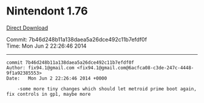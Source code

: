 # Nintendont 1.76
[Direct Download](./Nintendont.zip)

Commit: 7b46d248b11a138daea5a26dce492c11b7efdf0f  
Time: Mon Jun 2 22:26:46 2014   

-----

```
commit 7b46d248b11a138daea5a26dce492c11b7efdf0f
Author: fix94.1@gmail.com <fix94.1@gmail.com@6acfca08-c3de-247c-4448-9f1a92385553>
Date:   Mon Jun 2 22:26:46 2014 +0000

    -some more tiny changes which should let metroid prime boot again, fix controls in gp1, maybe more
```
